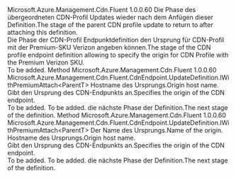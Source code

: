 <Type Name="IPremiumEndpoint&lt;ParentT&gt;" FullName="Microsoft.Azure.Management.Cdn.Fluent.CdnEndpoint.UpdateDefinition.Blank.PremiumEndpoint.IPremiumEndpoint&lt;ParentT&gt;">
  <TypeSignature Language="C#" Value="public interface IPremiumEndpoint&lt;ParentT&gt;" />
  <TypeSignature Language="ILAsm" Value=".class public interface auto ansi abstract IPremiumEndpoint`1&lt;ParentT&gt;" />
  <TypeSignature Language="DocId" Value="T:Microsoft.Azure.Management.Cdn.Fluent.CdnEndpoint.UpdateDefinition.Blank.PremiumEndpoint.IPremiumEndpoint`1" />
  <TypeSignature Language="VB.NET" Value="Public Interface IPremiumEndpoint(Of ParentT)" />
  <TypeSignature Language="F#" Value="type IPremiumEndpoint&lt;'ParentT&gt; = interface" />
  <AssemblyInfo>
    <AssemblyName>Microsoft.Azure.Management.Cdn.Fluent</AssemblyName>
    <AssemblyVersion>1.0.0.60</AssemblyVersion>
  </AssemblyInfo>
  <TypeParameters>
    <TypeParameter Name="ParentT" />
  </TypeParameters>
  <Interfaces />
  <Docs>
    <typeparam name="ParentT"><span data-ttu-id="8907b-101">Die Phase des übergeordneten CDN-Profil Updates wieder nach dem Anfügen dieser Definition.</span><span class="sxs-lookup"><span data-stu-id="8907b-101">The stage of the parent CDN profile update to return to after attaching this definition.</span></span></typeparam>
    <summary>
            <span data-ttu-id="8907b-102">Die Phase der CDN-Profil Endpunktdefinition den Ursprung für CDN-Profil mit der Premium-SKU Verizon angeben können.</span><span class="sxs-lookup"><span data-stu-id="8907b-102">The stage of the CDN profile endpoint definition allowing to specify the origin for CDN Profile with the Premium Verizon SKU.</span></span>
            </summary>
    <remarks>To be added.</remarks>
  </Docs>
  <Members>
    <Member MemberName="WithPremiumOrigin">
      <MemberSignature Language="C#" Value="public Microsoft.Azure.Management.Cdn.Fluent.CdnEndpoint.UpdateDefinition.IWithPremiumAttach&lt;ParentT&gt; WithPremiumOrigin (string originHostName);" />
      <MemberSignature Language="ILAsm" Value=".method public hidebysig newslot virtual instance class Microsoft.Azure.Management.Cdn.Fluent.CdnEndpoint.UpdateDefinition.IWithPremiumAttach`1&lt;!ParentT&gt; WithPremiumOrigin(string originHostName) cil managed" />
      <MemberSignature Language="DocId" Value="M:Microsoft.Azure.Management.Cdn.Fluent.CdnEndpoint.UpdateDefinition.Blank.PremiumEndpoint.IPremiumEndpoint`1.WithPremiumOrigin(System.String)" />
      <MemberSignature Language="VB.NET" Value="Public Function WithPremiumOrigin (originHostName As String) As IWithPremiumAttach(Of ParentT)" />
      <MemberSignature Language="F#" Value="abstract member WithPremiumOrigin : string -&gt; Microsoft.Azure.Management.Cdn.Fluent.CdnEndpoint.UpdateDefinition.IWithPremiumAttach&lt;'ParentT&gt;" Usage="iPremiumEndpoint.WithPremiumOrigin originHostName" />
      <MemberType>Method</MemberType>
      <AssemblyInfo>
        <AssemblyName>Microsoft.Azure.Management.Cdn.Fluent</AssemblyName>
        <AssemblyVersion>1.0.0.60</AssemblyVersion>
      </AssemblyInfo>
      <ReturnValue>
        <ReturnType>Microsoft.Azure.Management.Cdn.Fluent.CdnEndpoint.UpdateDefinition.IWithPremiumAttach&lt;ParentT&gt;</ReturnType>
      </ReturnValue>
      <Parameters>
        <Parameter Name="originHostName" Type="System.String" />
      </Parameters>
      <Docs>
        <param name="originHostName"><span data-ttu-id="8907b-103">Hostname des Ursprungs.</span><span class="sxs-lookup"><span data-stu-id="8907b-103">Origin host name.</span></span></param>
        <summary>
            <span data-ttu-id="8907b-104">Gibt den Ursprung des CDN-Endpunkts an.</span><span class="sxs-lookup"><span data-stu-id="8907b-104">Specifies the origin of the CDN endpoint.</span></span>
            </summary>
        <returns>To be added.</returns>
        <remarks>To be added.</remarks>
        <return><span data-ttu-id="8907b-105">die nächste Phase der Definition.</span><span class="sxs-lookup"><span data-stu-id="8907b-105">The next stage of the definition.</span></span></return>
      </Docs>
    </Member>
    <Member MemberName="WithPremiumOrigin">
      <MemberSignature Language="C#" Value="public Microsoft.Azure.Management.Cdn.Fluent.CdnEndpoint.UpdateDefinition.IWithPremiumAttach&lt;ParentT&gt; WithPremiumOrigin (string originName, string originHostName);" />
      <MemberSignature Language="ILAsm" Value=".method public hidebysig newslot virtual instance class Microsoft.Azure.Management.Cdn.Fluent.CdnEndpoint.UpdateDefinition.IWithPremiumAttach`1&lt;!ParentT&gt; WithPremiumOrigin(string originName, string originHostName) cil managed" />
      <MemberSignature Language="DocId" Value="M:Microsoft.Azure.Management.Cdn.Fluent.CdnEndpoint.UpdateDefinition.Blank.PremiumEndpoint.IPremiumEndpoint`1.WithPremiumOrigin(System.String,System.String)" />
      <MemberSignature Language="VB.NET" Value="Public Function WithPremiumOrigin (originName As String, originHostName As String) As IWithPremiumAttach(Of ParentT)" />
      <MemberSignature Language="F#" Value="abstract member WithPremiumOrigin : string * string -&gt; Microsoft.Azure.Management.Cdn.Fluent.CdnEndpoint.UpdateDefinition.IWithPremiumAttach&lt;'ParentT&gt;" Usage="iPremiumEndpoint.WithPremiumOrigin (originName, originHostName)" />
      <MemberType>Method</MemberType>
      <AssemblyInfo>
        <AssemblyName>Microsoft.Azure.Management.Cdn.Fluent</AssemblyName>
        <AssemblyVersion>1.0.0.60</AssemblyVersion>
      </AssemblyInfo>
      <ReturnValue>
        <ReturnType>Microsoft.Azure.Management.Cdn.Fluent.CdnEndpoint.UpdateDefinition.IWithPremiumAttach&lt;ParentT&gt;</ReturnType>
      </ReturnValue>
      <Parameters>
        <Parameter Name="originName" Type="System.String" />
        <Parameter Name="originHostName" Type="System.String" />
      </Parameters>
      <Docs>
        <param name="originName"><span data-ttu-id="8907b-106">Der Name des Ursprungs.</span><span class="sxs-lookup"><span data-stu-id="8907b-106">Name of the origin.</span></span></param>
        <param name="originHostName"><span data-ttu-id="8907b-107">Hostname des Ursprungs.</span><span class="sxs-lookup"><span data-stu-id="8907b-107">Origin host name.</span></span></param>
        <summary>
            <span data-ttu-id="8907b-108">Gibt den Ursprung des CDN-Endpunkts an.</span><span class="sxs-lookup"><span data-stu-id="8907b-108">Specifies the origin of the CDN endpoint.</span></span>
            </summary>
        <returns>To be added.</returns>
        <remarks>To be added.</remarks>
        <return><span data-ttu-id="8907b-109">die nächste Phase der Definition.</span><span class="sxs-lookup"><span data-stu-id="8907b-109">The next stage of the definition.</span></span></return>
      </Docs>
    </Member>
  </Members>
</Type>